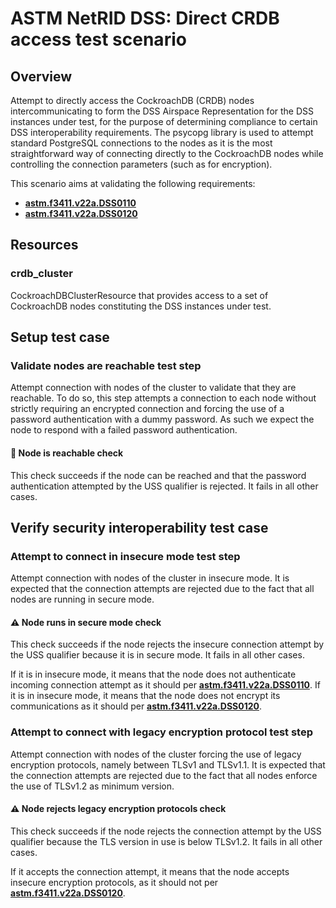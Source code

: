 # ASTM NetRID DSS: Direct CRDB access test scenario

## Overview

Attempt to directly access the CockroachDB (CRDB) nodes intercommunicating to form the DSS Airspace Representation for the DSS instances under test, for the purpose of determining compliance to certain DSS interoperability requirements.
The psycopg library is used to attempt standard PostgreSQL connections to the nodes as it is the most straightforward way of connecting directly to the CockroachDB nodes while controlling the connection parameters (such as for encryption).

This scenario aims at validating the following requirements:
- **[astm.f3411.v22a.DSS0110](../../../../../requirements/astm/f3411/v22a.md)**
- **[astm.f3411.v22a.DSS0120](../../../../../requirements/astm/f3411/v22a.md)**

## Resources
### crdb_cluster
CockroachDBClusterResource that provides access to a set of CockroachDB nodes constituting the DSS instances under test.

## Setup test case
### Validate nodes are reachable test step
Attempt connection with nodes of the cluster to validate that they are reachable.
To do so, this step attempts a connection to each node without strictly requiring an encrypted connection and forcing the use of a password authentication with a dummy password.
As such we expect the node to respond with a failed password authentication.

#### 🛑 Node is reachable check
This check succeeds if the node can be reached and that the password authentication attempted by the USS qualifier is rejected.
It fails in all other cases.

## Verify security interoperability test case
### Attempt to connect in insecure mode test step
Attempt connection with nodes of the cluster in insecure mode.
It is expected that the connection attempts are rejected due to the fact that all nodes are running in secure mode.

#### ⚠️ Node runs in secure mode check
This check succeeds if the node rejects the insecure connection attempt by the USS qualifier because it is in secure mode.
It fails in all other cases.

If it is in insecure mode, it means that the node does not authenticate incoming connection attempt as it should per **[astm.f3411.v22a.DSS0110](../../../../../requirements/astm/f3411/v22a.md)**.
If it is in insecure mode, it means that the node does not encrypt its communications as it should per **[astm.f3411.v22a.DSS0120](../../../../../requirements/astm/f3411/v22a.md)**.

### Attempt to connect with legacy encryption protocol test step
Attempt connection with nodes of the cluster forcing the use of legacy encryption protocols, namely between TLSv1 and TLSv1.1.
It is expected that the connection attempts are rejected due to the fact that all nodes enforce the use of TLSv1.2 as minimum version.

#### ⚠️ Node rejects legacy encryption protocols check
This check succeeds if the node rejects the connection attempt by the USS qualifier because the TLS version in use is below TLSv1.2.
It fails in all other cases.

If it accepts the connection attempt, it means that the node accepts insecure encryption protocols, as it should not per **[astm.f3411.v22a.DSS0120](../../../../../requirements/astm/f3411/v22a.md)**.
